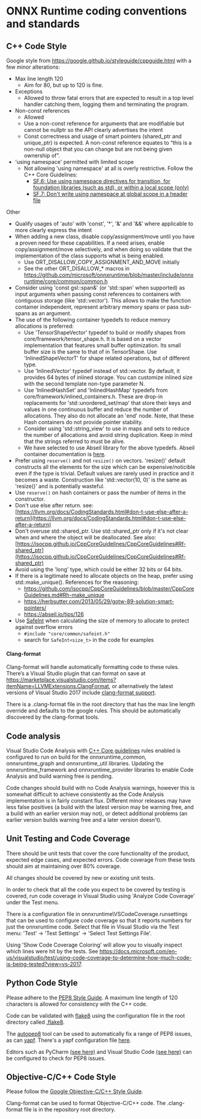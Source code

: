 # ONNX Runtime coding conventions and standards


## C++ Code Style

Google style from https://google.github.io/styleguide/cppguide.html with a few minor alterations:

* Max line length 120
  *	Aim for 80, but up to 120 is fine.
* Exceptions
  *	Allowed to throw fatal errors that are expected to result in a top level handler catching them, logging them and terminating the program.
* Non-const references
  *	Allowed
  * Use a non-const reference for arguments that are modifiable but cannot be nullptr so the API clearly advertises the intent
  *	Const correctness and usage of smart pointers (shared_ptr and unique_ptr) is expected. A non-const reference equates to “this is a non-null object that you can change but are not being given ownership of”.
* 'using namespace' permitted with limited scope
  * Not allowing 'using namespace' at all is overly restrictive. Follow the C++ Core Guidelines:
    * [SF.6: Use using namespace directives for transition, for foundation libraries (such as std), or within a local scope (only)](https://github.com/isocpp/CppCoreGuidelines/blob/master/CppCoreGuidelines.md#Rs-using)
    * [SF.7: Don't write using namespace at global scope in a header file](https://github.com/isocpp/CppCoreGuidelines/blob/master/CppCoreGuidelines.md#Rs-using-directive)

Other
* Qualify usages of 'auto' with 'const', '*', '&' and '&&' where applicable to more clearly express the intent
* When adding a new class, disable copy/assignment/move until you have a proven need for these capabilities. If a need arises, enable copy/assignment/move selectively, and when doing so validate that the implementation of the class supports what is being enabled.
  * Use ORT_DISALLOW_COPY_ASSIGNMENT_AND_MOVE initially
  * See the other ORT_DISALLOW_* macros in https://github.com/microsoft/onnxruntime/blob/master/include/onnxruntime/core/common/common.h
* Consider using 'const gsl::span<const T>&' (or 'std::span' when supported) as input arguments when passing const references to containers with contiguous storage (like 'std::vector'). This allows to make the function container independent, represent arbitrary memory spans or pass sub-spans as an argument.
* The use of the following container typedefs to reduce memory allocations is preferred:
  * Use 'TensorShapeVector' typedef to build or modify shapes from core/framework/tensor_shape.h. It is based on a vector implementation that features small buffer optimization. Its small buffer size is the same to that of in TensorShape. Use 'InlinedShapeVectorT<T>'    for shape related operations, but of different type.
  * Use 'InlinedVector<T>' typedef instead of std::vector. By default, it provides 64 bytes of inlined storage. You can customize inlined size with the second template non-type parameter N.
  * Use 'InlinedHashSet<T>' and 'InlinedHashMap<T>' typedefs from core/framework/inlined_containers.h. These are drop-in replacements for 'std::unordered_set/map' that store their keys and values in one continuous buffer and reduce the number of allocations. They also do not allocate an 'end' node. Note, that these Hash containers do not provide pointer stability.
  * Consider using 'std::string_view' to use in maps and sets to reduce the number of allocations and avoid string duplication. Keep in mind that the strings referred to must be alive.
  * We have selected to use Abseil library for the above typedefs. Abseil container documentation is [here](https://abseil.io/docs/cpp/guides/container#abseil-containers).
* Prefer using `reserve()` and not `resize()` on vectors. 'resize()' default constructs all the elements for the size which can be expensive/noticible even if the type is trivial. Default values are rarely used in practice and it becomes a waste. Construction like 'std::vector<int>(10, 0)' is the same as 'resize()' and is potentially wasteful.
* Use `reserve()` on hash containers or pass the number of items in the constructor.  
* Don't use else after return. see: [https://llvm.org/docs/CodingStandards.html#don-t-use-else-after-a-return](https://llvm.org/docs/CodingStandards.html#don-t-use-else-after-a-return)
* Don't overuse std::shared\_ptr. Use std::shared\_ptr only if it's not clear when and where the object will be deallocated. See also: [https://isocpp.github.io/CppCoreGuidelines/CppCoreGuidelines#Rf-shared_ptr](https://isocpp.github.io/CppCoreGuidelines/CppCoreGuidelines#Rf-shared_ptr)
* Avoid using the 'long' type, which could be either 32 bits or 64 bits.
* If there is a legitimate need to allocate objects on the heap, prefer using std::make_unique(). References for the reasoning:
  * https://github.com/isocpp/CppCoreGuidelines/blob/master/CppCoreGuidelines.md#Rh-make_unique
  * https://herbsutter.com/2013/05/29/gotw-89-solution-smart-pointers/
  * https://abseil.io/tips/126
* Use [SafeInt](https://github.com/dcleblanc/SafeInt) when calculating the size of memory to allocate to protect against overflow errors
  * `#include "core/common/safeint.h"`
  * search for `SafeInt<size_t>` in the code for examples

#### Clang-format

Clang-format will handle automatically formatting code to these rules. There’s a Visual Studio plugin that can format on save at https://marketplace.visualstudio.com/items?itemName=LLVMExtensions.ClangFormat, or alternatively the latest versions of Visual Studio 2017 include [clang-format support](https://blogs.msdn.microsoft.com/vcblog/2018/03/13/clangformat-support-in-visual-studio-2017-15-7-preview-1/).  

There is a .clang-format file in the root directory that has the max line length override and defaults to the google rules. This should be automatically discovered by the clang-format tools. 

## Code analysis

Visual Studio Code Analysis with [C++ Core guidelines](https://github.com/isocpp/CppCoreGuidelines/blob/master/CppCoreGuidelines.md) rules enabled is configured to run on build for the onnxruntime_common, onnxruntime_graph and onnxruntime_util libraries. Updating the onnxruntime_framework and onnxruntime_provider libraries to enable Code Analysis and build warning free is pending. 

Code changes should build with no Code Analysis warnings, however this is somewhat difficult to achieve consistently as the Code Analysis implementation is in fairly constant flux. Different minor releases may have less false positives (a build with the latest version may be warning free, and a build with an earlier version may not), or detect additional problems (an earlier version builds warning free and a later version doesn't). 

## Unit Testing and Code Coverage

There should be unit tests that cover the core functionality of the product, expected edge cases, and expected errors. 
Code coverage from these tests should aim at maintaining over 80% coverage. 

All changes should be covered by new or existing unit tests. 

In order to check that all the code you expect to be covered by testing is covered, run code coverage in Visual Studio using 'Analyze Code Coverage' under the Test menu. 

There is a configuration file in onnxruntime\VSCodeCoverage.runsettings that can be used to configure code coverage so that it reports numbers for just the onnxruntime code. Select that file in Visual Studio via the Test menu: 'Test' -> 'Test Settings' -> 'Select Test Settings File'. 

Using 'Show Code Coverage Coloring' will allow you to visually inspect which lines were hit by the tests. See <https://docs.microsoft.com/en-us/visualstudio/test/using-code-coverage-to-determine-how-much-code-is-being-tested?view=vs-2017>.

## Python Code Style

Please adhere to the [PEP8 Style Guide](https://www.python.org/dev/peps/pep-0008/). 
A maximum line length of 120 characters is allowed for consistency with the C++ code.

Code can be validated with [flake8](https://pypi.org/project/flake8/) using the configuration file in the root directory called [.flake8](https://github.com/microsoft/onnxruntime/tree/master/.flake8).

The [autopep8](https://pypi.org/project/autopep8/) tool can be used to automatically fix a range of PEP8 issues, as can [yapf](https://github.com/google/yapf). There's a yapf configuration file [here](https://github.com/microsoft/onnxruntime/tree/master/onnxruntime/.style.yapf).

Editors such as PyCharm [(see here)](https://www.jetbrains.com/help/pycharm/code-inspection.html) and Visual Studio Code [(see here)](https://code.visualstudio.com/docs/python/linting#_flake8) can be configured to check for PEP8 issues. 

## Objective-C/C++ Code Style

Please follow the [Google Objective-C/C++ Style Guide](https://google.github.io/styleguide/objcguide.html).

Clang-format can be used to format Objective-C/C++ code. The .clang-format file is in the repository root directory.
